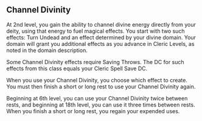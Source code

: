 ## Channel Divinity
At 2nd level, you gain the ability to channel divine energy directly from your deity, using that energy to fuel magical effects.
You start with two such effects: Turn Undead and an effect determined by your divine domain.
Your domain will grant you additional effects as you advance in Cleric Levels, as noted in the domain description.

Some Channel Divinity effects require Saving Throws.
The DC for such effects from this class equals your Cleric Spell Save DC.

When you use your Channel Divinity, you choose which effect to create.
You must then finish a short or long rest to use your Channel Divinity again.

Beginning at 6th level, you can use your Channel Divinity twice between rests, and beginning at 18th level, you can use it three times between rests.
When you finish a short or long rest, you regain your expended uses.

<!--

-<< CHANGES >>-
- moved subclass channel divinity up one levels
- added 'malevolent action' to turn undead rather than being damaged.

-<< TODO >>-
- compare wording to PHB - get it close to verbatim

-<< COMMENTARY >>-
- moving things around was very difficult to make it consistant with paladin.
- paladin gains this same channel divinity option.

-->
